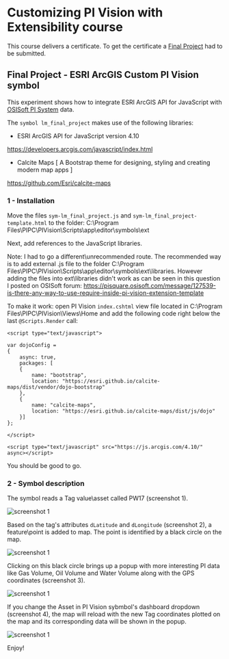 # Customizing PI Vision with Extensibility course
This course delivers a certificate. To get the certificate a [Final Project](Final%20Project%20-%20Create%20your%20Custom%20PI%20Vision%20Symbols%20or%20Tool%20Panes) had to be submitted.

Final Project - ESRI ArcGIS Custom PI Vision symbol
-----------------------------------

This experiment shows how to integrate ESRI ArcGIS API for JavaScript with [OSISoft PI System](https://www.osisoft.com/pi-system/) data.

The `symbol lm_final_project` makes use of the following libraries:

- ESRI ArcGIS API for JavaScript version 4.10

https://developers.arcgis.com/javascript/index.html

- Calcite Maps [ A Bootstrap theme for designing, styling and creating modern map apps ]

https://github.com/Esri/calcite-maps

### 1 - Installation

Move the files `sym-lm_final_project.js` and `sym-lm_final_project-template.html` to the folder: C:\Program Files\PIPC\PIVision\Scripts\app\editor\symbols\ext

Next, add references to the JavaScript libraries.

Note: I had to go a different\unrecommended route. The recommended way is to add external .js file to the folder C:\Program Files\PIPC\PIVision\Scripts\app\editor\symbols\ext\libraries. However adding the files into ext\libraries didn't work as can be seen in this question I posted on OSISoft forum:
https://pisquare.osisoft.com/message/127539-is-there-any-way-to-use-require-inside-pi-vision-extension-template

To make it work: open PI Vision `index.cshtml` view file located in C:\Program Files\PIPC\PIVision\Views\Home and add the following code right below the last `@Scripts.Render` call:

```
<script type="text/javascript">

var dojoConfig =
{
    async: true,
    packages: [
    {
        name: "bootstrap",
        location: "https://esri.github.io/calcite-maps/dist/vendor/dojo-bootstrap"
    },
    {
        name: "calcite-maps",
        location: "https://esri.github.io/calcite-maps/dist/js/dojo"
    }]
};

</script>
  
<script type="text/javascript" src="https://js.arcgis.com/4.10/" async></script>
```

You should be good to go.

### 2 - Symbol description
The symbol reads a Tag value\asset called PW17 (screenshot 1).

![screenshot 1](https://github.com/leniel/Customizing-PI-Vision-with-Extensibility/raw/master/Final%20Project%20-%20Create%20your%20Custom%20PI%20Vision%20Symbols%20or%20Tool%20Panes/Screenshots/2019-02-20_11-19-40.png)

Based on the tag's attributes `dLatitude` and `dLongitude` (screenshot 2), a feature\point is added to map. The point is identified by a black circle on the map.

![screenshot 1](https://github.com/leniel/Customizing-PI-Vision-with-Extensibility/raw/master/Final%20Project%20-%20Create%20your%20Custom%20PI%20Vision%20Symbols%20or%20Tool%20Panes/Screenshots/2019-02-20_11-33-36.png)

Clicking on this black circle brings up a popup with more interesting PI data like Gas Volume, Oil Volume and Water Volume along with the GPS coordinates (screenshot 3).

![screenshot 1](https://github.com/leniel/Customizing-PI-Vision-with-Extensibility/raw/master/Final%20Project%20-%20Create%20your%20Custom%20PI%20Vision%20Symbols%20or%20Tool%20Panes/Screenshots/2019-02-20_11-41-37.png)

If you change the Asset in PI Vision sybmbol's dashboard dropdown (screenshot 4), the map will reload with the new Tag coordinates plotted on the map and its corresponding data will be shown in the popup.

![screenshot 1](https://github.com/leniel/Customizing-PI-Vision-with-Extensibility/raw/master/Final%20Project%20-%20Create%20your%20Custom%20PI%20Vision%20Symbols%20or%20Tool%20Panes/Screenshots/2019-02-20_11-44-18.png)

Enjoy!
